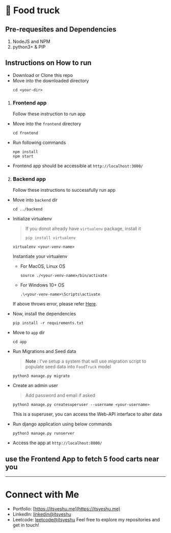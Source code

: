 # 🍔 Food truck

## Pre-requesites and Dependencies
1. NodeJS and NPM
2. python3+ & PIP

## Instructions on How to run

- Download or Clone this repo
- Move into the downloaded directory
  ```
  cd <your-dir>
  ```

1. ### Frontend app
    Follow these instruction to run app
  - Move into the `frontend` directory
    ```
    cd frontend
    ```
  - Run following commands
    ```
    npm install
    npm start
    ```
  - Frontend app should be accessible at `http://localhost:3000/`

2. ### Backend app
    Follow these instructions to successfully run app
  - Move into `backend` dir
    ```
    cd ../backend
    ```
  - Initialize virtualenv
    > If you donot already have `virtualenv` package, install it
    > ```
    > pip install virtualenv
    > ``` 
    >

    ```
    virtualenv <your-venv-name>
    ```
    Instantiate your virtualenv
    - For MacOS, Linux OS
      ```
      source ./<your-venv-name>/bin/activate
      ```
    - For Windows 10+ OS
      ```
      .\<your-venv-name>\Scripts\activate
      ```
    If above throws error, please refer [Here](https://virtualenv.pypa.io/en/latest/user_guide.html).

  - Now, install the dependencies
    ```
    pip install -r requirements.txt
    ```
  - Move to `app` dir
    ```
    cd app
    ```
  - Run Migrations and Seed data
    > **Note :**
    > I've setup a system that will use migration script to populate seed data into `FoodTruck` model
    ```
    python3 manage.py migrate
    ```
  - Create an admin user
    > Add password and email if asked
    ```
    python3 manage.py createsuperuser --username <your-username>
    ```
    This is a superuser, you can access the Web-API interface to alter data
  - Run django application using below commands
    ```
    python3 manage.py runserver
    ```
  - Access the app at `http://localhost:8000/`

## use the Frontend App to fetch 5 food carts near you

----

# Connect with Me
- Portfolio: [https://itsyeshu.me](https://itsyeshu.me)
- LinkedIn: [linkedin@itsyeshu](https://linkedin.com/in/itsyeshu)
- Leetcode: [leetcode@itsyeshu](https://leetcode.com/itsyeshu)
Feel free to explore my repositories and get in touch!
